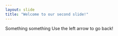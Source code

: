 ```yaml
---
layout: slide
title: "Welcome to our second slide!"
---
```

Something something
Use the left arrow to go back!
